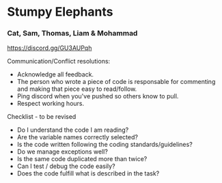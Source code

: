 # Stumpy Elephants
### Cat, Sam, Thomas, Liam & Mohammad
https://discord.gg/GU3AUPqh

Communication/Conflict resolutions:
- Acknowledge all feedback.
- The person who wrote a piece of code is responsable for commenting and making that piece easy to read/follow.
- Ping discord when you've pushed so others know to pull.
- Respect working hours.

Checklist - to be revised
- Do I understand the code I am reading?
- Are the variable names correctly selected?
- Is the code written following the coding standards/guidelines?
- Do we manage exceptions well?
- Is the same code duplicated more than twice?
- Can I test / debug the code easily?
- Does the code fulfill what is described in the task?
